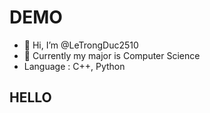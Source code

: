 # DEMO
- 👋 Hi, I’m @LeTrongDuc2510
- 👀 Currently my major is Computer Science
- Language : C++, Python

## HELLO

<!---
LeTrongDuc2510/LeTrongDuc2510 is a ✨ special ✨ repository because its `README.md` (this file) appears on your GitHub profile.
You can click the Preview link to take a look at your changes.
--->
